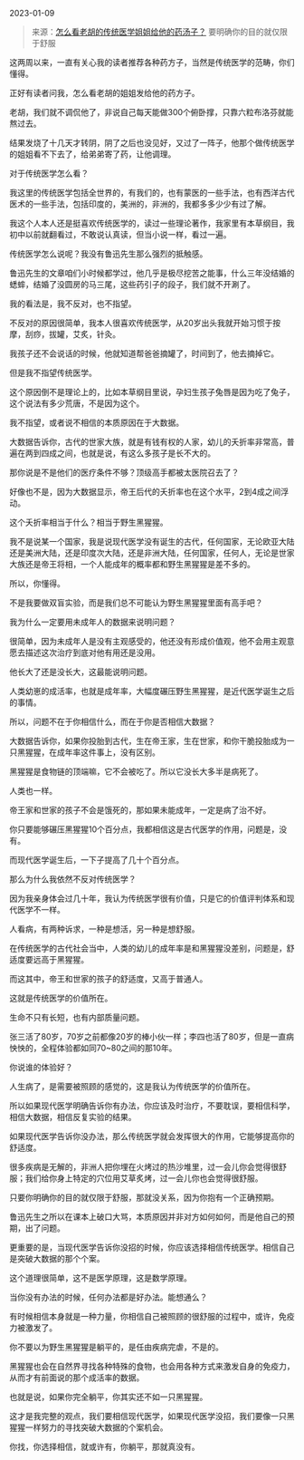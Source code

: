 2023-01-09

> 来源：[怎么看老胡的传统医学姐姐给他的药汤子？](http://mp.weixin.qq.com/s?__biz=MzU3NDc5Nzc0NQ==&mid=2247522077&idx=1&sn=f5df3464a88d270cfe9b3317efc84444&chksm=fd2e35c3ca59bcd5e56cd554dc96202cd0e8e39c72edfa311f69470ecefc20e2d5d82c0966b1&scene=27#wechat_redirect)
> 要明确你的目的就仅限于舒服

这两周以来，一直有关心我的读者推荐各种药方子，当然是传统医学的范畴，你们懂得。  

正好有读者问我，怎么看老胡的姐姐发给他的药方子。

老胡，我们就不调侃他了，非说自己每天能做300个俯卧撑，只靠六粒布洛芬就能熬过去。

结果发烧了十几天才转阴，阴了之后也没见好，又过了一阵子，他那个做传统医学的姐姐看不下去了，给弟弟寄了药，让他调理。

对于传统医学怎么看？  

我这里的传统医学包括全世界的，有我们的，也有蒙医的一些手法，也有西洋古代医术的一些手法，包括印度的，美洲的，非洲的，我都多多少少有过了解。  

我这个人本人还是挺喜欢传统医学的，读过一些理论著作，我家里有本草纲目，我初中以前就翻看过，不敢说认真读，但当小说一样，看过一遍。  

传统医学怎么说呢？我没有鲁迅先生那么强烈的抵触感。  

鲁迅先生的文章咱们小时候都学过，他几乎是极尽挖苦之能事，什么三年没结婚的蟋蟀，结婚了没圆房的马三尾，这些药引子的段子，我们就不开涮了。

我的看法是，我不反对，也不指望。  

不反对的原因很简单，我本人很喜欢传统医学，从20岁出头我就开始习惯于按摩，刮痧，拔罐，艾炙，针灸。  

我孩子还不会说话的时候，他就知道帮爸爸摘罐了，时间到了，他去摘掉它。  

但是我不指望传统医学。

这个原因倒不是理论上的，比如本草纲目里说，孕妇生孩子兔唇是因为吃了兔子，这个说法有多少荒唐，不是因为这个。  

我不指望，或者说不相信的本质原因在于大数据。  

大数据告诉你，古代的世家大族，就是有钱有权的人家，幼儿的夭折率非常高，普遍在两到四成之间，也就是说，有这么多孩子是长不大的。  

那你说是不是他们的医疗条件不够？顶级高手都被太医院召去了？  

好像也不是，因为大数据显示，帝王后代的夭折率也在这个水平，2到4成之间浮动。

这个夭折率相当于什么？相当于野生黑猩猩。  

我不是说某一个国家，我是说现代医学没有诞生的古代，任何国家，无论欧亚大陆还是美洲大陆，还是印度次大陆，还是非洲大陆，任何国家，任何人，无论是世家大族还是帝王将相，一个人能成年的概率都和野生黑猩猩是差不多的。  

所以，你懂得。  

不是我要做双盲实验，而是我们总不可能认为野生黑猩猩里面有高手吧？  

我为什么一定要用未成年人的数据来说明问题？  

很简单，因为未成年人是没有主观感受的，他还没有形成价值观，他不会用主观意愿去描述这次治疗到底对他有用还是没用。

他长大了还是没长大，这最能说明问题。  

人类幼崽的成活率，也就是成年率，大幅度碾压野生黑猩猩，是近代医学诞生之后的事情。  

所以，问题不在于你相信什么，而在于你是否相信大数据？  

大数据告诉你，如果你投胎到古代，生在帝王家，生在世家，和你干脆投胎成为一只黑猩猩，在成年率这件事上，没有区别。  

黑猩猩是食物链的顶端嘛，它不会被吃了。所以它没长大多半是病死了。  

人类也一样。  

帝王家和世家的孩子不会是饿死的，那如果未能成年，一定是病了治不好。  

你只要能够碾压黑猩猩10个百分点，我都相信这是古代医学的作用，问题是，没有。  

而现代医学诞生后，一下子提高了几十个百分点。  

那么为什么我依然不反对传统医学？  

因为我亲身体会过几十年，我认为传统医学很有价值，只是它的价值评判体系和现代医学不一样。

人看病，有两种诉求，一种是想活，另一种是想舒服。

在传统医学的古代社会当中，人类的幼儿的成年率是和黑猩猩没差别，问题是，舒适度要远高于黑猩猩。  

而这其中，帝王和世家的孩子的舒适度，又高于普通人。  

这就是传统医学的价值所在。  

生命不只有长短，也有内部质量问题。  

张三活了80岁，70岁之前都像20岁的棒小伙一样；李四也活了80岁，但是一直病怏怏的，全程体验都如同70~80之间的那10年。  

你说谁的体验好？

人生病了，是需要被照顾的感觉的，这是我认为传统医学的价值所在。  

所以如果现代医学明确告诉你有办法，你应该及时治疗，不要耽误，要相信科学，相信大数据，相信反复实验的结果。  

如果现代医学告诉你没办法，那么传统医学就会发挥很大的作用，它能够提高你的舒适度。  

很多疾病是无解的，非洲人把你埋在火烤过的热沙堆里，过一会儿你会觉得很舒服；我们给你身上特定的穴位用艾草炙烤，过一会儿你也会觉得很舒服。  

只要你明确你的目的就仅限于舒服，那就没关系，因为你抱有一个正确预期。

鲁迅先生之所以在课本上破口大骂，本质原因并非对方如何如何，而是他自己的预期，出了问题。

更重要的是，当现代医学告诉你没招的时候，你应该选择相信传统医学。相信自己是突破大数据的那个个案。

这个道理很简单，这不是医学原理，这是数学原理。  

当你没有办法的时候，任何办法都是好办法。能想通么？

有时候相信本身就是一种力量，你相信自己被照顾的很舒服的过程中，或许，免疫力被激发了。  

你不要以为野生黑猩猩是躺平的，是任由疾病完虐，不是的。  

黑猩猩也会在自然界寻找各种特殊的食物，也会用各种方式来激发自身的免疫力，从而才有前面说的那个成活率的数据。  

也就是说，如果你完全躺平，你其实还不如一只黑猩猩。  

这才是我完整的观点，我们要相信现代医学，如果现代医学没招，我们要像一只黑猩猩一样努力的寻找突破大数据的个案机会。  

你找，你选择相信，就或许有，你躺平，那就真没有。

